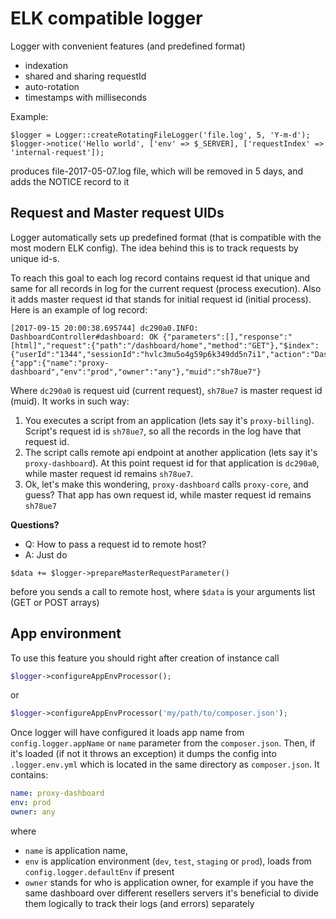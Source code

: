 # ELK compatible logger

Logger with convenient features (and predefined format)

* indexation
* shared and sharing requestId
* auto-rotation
* timestamps with milliseconds

Example:
```
$logger = Logger::createRotatingFileLogger('file.log', 5, 'Y-m-d');
$logger->notice('Hello world', ['env' => $_SERVER], ['requestIndex' => 'internal-request']);
```
produces file-2017-05-07.log file, which will be removed in 5 days, and adds the NOTICE record to it

## Request and Master request UIDs

Logger automatically sets up predefined format (that is compatible with the most modern ELK config). 
The idea behind this is to track requests by unique id-s. 

To reach this goal to each log record contains request id that unique and same for all records in log for the current request (process execution).
Also it adds master request id that stands for initial request id (initial process). Here is an example of log record:

```
[2017-09-15 20:00:38.695744] dc290a0.INFO: DashboardController#dashboard: OK {"parameters":[],"response":"[html]","request":{"path":"/dashboard/home","method":"GET"},"$index":{"userId":"1344","sessionId":"hvlc3mu5o4g59p6k349dd5n7i1","action":"DashboardController#dashboard","ip":"127.0.0.1"}} {"app":{"name":"proxy-dashboard","env":"prod","owner":"any"},"muid":"sh78ue7"}
```

Where `dc290a0` is request uid (current request), `sh78ue7` is master request id (muid). It works in such way:
1. You executes a script from an application (lets say it's `proxy-billing`). Script's request id is `sh78ue7`, 
so all the records in the log have that request id.
2. The script calls remote api endpoint at another application (lets say it's `proxy-dashboard`). 
At this point request id for that application is `dc290a0`, while master request id remains `sh78ue7`.
3. Ok, let's make this wondering, `proxy-dashboard` calls `proxy-core`, and guess? That app has own request id, 
while master request id remains `sh78ue7`

**Questions?**

* Q: How to pass a request id to remote host?
* A: Just do 
```
$data += $logger->prepareMasterRequestParameter()
``` 
before you sends a call to remote host, where `$data` is your arguments list (GET or POST arrays)


## App environment

To use this feature you should right after creation of instance call
```php
$logger->configureAppEnvProcessor();
```
or
```php
$logger->configureAppEnvProcessor('my/path/to/composer.json');
```

Once logger will have configured it loads app name from `config.logger.appName` or `name` parameter from the `composer.json`.
Then, if it's loaded (if not it throws an exception) it dumps the config into `.logger.env.yml` which is located in the same directory as `composer.json`.
It contains:
```yaml
name: proxy-dashboard
env: prod
owner: any
```
where 
* `name` is application name,
* `env` is application environment (`dev`, `test`, `staging` or `prod`), loads from `config.logger.defaultEnv` if present
* `owner` stands for who is application owner, for example if you have the same dashboard over different resellers servers
it's beneficial to divide them logically to track their logs (and errors) separately
